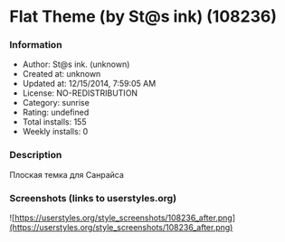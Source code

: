 # Flat Theme (by St@s ink) (108236)

### Information
- Author: St@s ink. (unknown)
- Created at: unknown
- Updated at: 12/15/2014, 7:59:05 AM
- License: NO-REDISTRIBUTION
- Category: sunrise
- Rating: undefined
- Total installs: 155
- Weekly installs: 0


### Description
Плоская темка для Санрайса


### Screenshots (links to userstyles.org)
![https://userstyles.org/style_screenshots/108236_after.png](https://userstyles.org/style_screenshots/108236_after.png)


